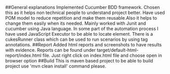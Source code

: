 ##General explanations
Implemented Cucumber BDD framework. Chosen this as it helps non technical people to understand project better.
Have used POM model to reduce repetition and make them reusable.Also it helps to change them easily when its needed.
Mainly worked with Junit and cucumber using Java language.
In some part of the automation process I have used JavaScript Executor to be able to locate element.
There is a cukesRunner class which can be used to run scenarios by using tag annotations.
##Report
Added html reports and screenshots to have results with evidence. Reports can be found under target/default-html-report/index.html file.
Just right click on index.html file and choose open in browser option
##Build
This is maven based project to be able to build project use 'mvn clean install' command please.